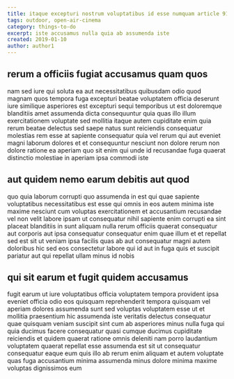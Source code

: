```yaml
---
title: itaque excepturi nostrum voluptatibus id esse numquam article 9189
tags: outdoor, open-air-cinema
category: things-to-do
excerpt: iste accusamus nulla quia ab assumenda iste
created: 2019-01-10
author: author1
---
```


## rerum a officiis fugiat accusamus quam quos

nam sed iure qui soluta ea aut necessitatibus quibusdam odio quod magnam quos tempora fuga excepturi beatae voluptatem officia deserunt iure similique asperiores est excepturi sequi temporibus ut est doloremque blanditiis amet assumenda dicta consequuntur quia quas illo illum exercitationem voluptate sed mollitia itaque autem cupiditate enim quia rerum beatae delectus sed saepe natus sunt reiciendis consequatur molestias rem esse at sapiente consequatur quia vel rerum qui aut eveniet magni laborum dolores et et consequuntur nesciunt non dolore rerum non dolore ratione ea aperiam quo sit enim qui unde id recusandae fuga quaerat distinctio molestiae in aperiam ipsa commodi iste

## aut quidem nemo earum debitis aut quod

quo quia laborum corrupti quo assumenda in est qui quae sapiente voluptatibus necessitatibus est esse qui omnis in eos autem minima iste maxime nesciunt cum voluptas exercitationem et accusantium recusandae vel non velit labore ipsam ut consequatur nihil sapiente enim corrupti ea sint placeat blanditiis in sunt aliquam nulla rerum officiis quaerat consequatur aut corporis aut ipsa consequatur consequatur enim quae illum et et repellat sed est sit ut veniam ipsa facilis quas ab aut consequatur magni autem doloribus hic sed eos consectetur labore qui id aut in fuga quis et suscipit pariatur aut qui repellat ullam minus id nobis

## qui sit earum et fugit quidem accusamus

fugit earum ut iure voluptatibus officia voluptatem tempora provident ipsa eveniet officia odio eos quisquam reprehenderit tempora quisquam vel aperiam dolores assumenda sunt sed voluptas voluptatem esse ut et mollitia praesentium hic assumenda iste veritatis delectus consequatur quae quisquam veniam suscipit sint cum ab asperiores minus nulla fuga qui quia ducimus facere consequatur quasi cumque ducimus cupiditate reiciendis et quidem quaerat ratione omnis deleniti nam porro laudantium voluptatem quaerat repellat esse assumenda est sit ut consequatur consequatur eaque eum quis illo ab rerum enim aliquam et autem voluptate quas fuga accusantium minima assumenda minus dolore minima maxime voluptas dignissimos eum
